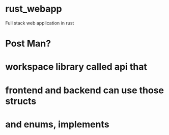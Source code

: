 # rust_webapp
Full stack web application in rust

# Post Man?

# workspace library called api that
# frontend and backend can use those structs
# and enums, implements